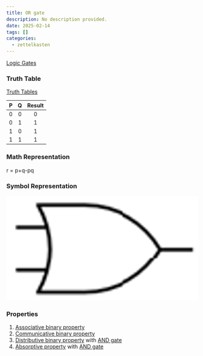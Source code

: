 ```yaml
---
title: OR gate
description: No description provided.
date: 2025-02-14
tags: []
categories:
  - zettelkasten
---
```


[Logic Gates](Logic%20Gates.md)

### Truth Table

[Truth Tables](Truth%20Tables.md)

| P | Q | Result |
| :-: | :-: | :-: |
|0|0|0|
|0|1|1|
|1|0|1|
|1|1|1|

### Math Representation

r =  p+q-pq

### Symbol Representation

![ 400x200](attachments/OR_GATE.png)

### Properties

1. [Associative binary property](Associative%20binary%20property.md)
2. [Communicative binary property](Communicative%20binary%20property.md)
3. [Distributive binary property](Distributive%20binary%20property.md) with [AND gate](AND%20gate.md)
4. [Absorptive property](Absorptive%20property.md) with [AND gate](AND%20gate.md)
